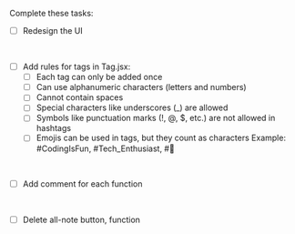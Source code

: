 Complete these tasks:
- [ ] Redesign the UI
<br>

- [ ] Add rules for tags in Tag.jsx:
    - [ ] Each tag can only be added once
    - [ ] Can use alphanumeric characters (letters and numbers)
    - [ ] Cannot contain spaces
    - [ ] Special characters like underscores (_) are allowed
    - [ ] Symbols like punctuation marks (!, @, $, etc.) are not allowed in hashtags
    - [ ] Emojis can be used in tags, but they count as characters
    Example: #CodingIsFun, #Tech_Enthusiast, #🚀
<br>

- [ ] Add comment for each function
<br>

- [ ] Delete all-note button, function